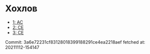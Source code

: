 # Хохлов
- [1: AC](1.md)
- [2: CE](2.md)
- [3: CE](3.md)

Commit: 3a6e72231cf83128018399188291ce4ea2218aef
 fetched at: 20211112-154147
